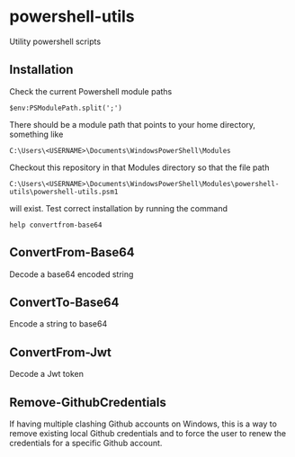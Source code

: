 # powershell-utils
Utility powershell scripts

## Installation
Check the current Powershell module paths
```
$env:PSModulePath.split(';')
```
There should be a module path that points to your home directory, something like
```
C:\Users\<USERNAME>\Documents\WindowsPowerShell\Modules
````
Checkout this repository in that Modules directory so that the file path
```
C:\Users\<USERNAME>\Documents\WindowsPowerShell\Modules\powershell-utils\powershell-utils.psm1
````
will exist.
Test correct installation by running the command
```
help convertfrom-base64
```

## ConvertFrom-Base64
Decode a base64 encoded string

## ConvertTo-Base64
Encode a string to base64

## ConvertFrom-Jwt
Decode a Jwt token

## Remove-GithubCredentials
If having multiple clashing Github accounts on Windows, this is a way to remove existing local Github credentials and to force the user to renew the credentials for a specific Github account.
